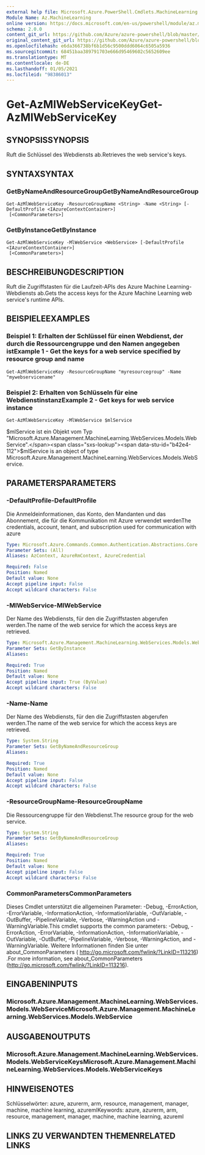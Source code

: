 ```yaml
---
external help file: Microsoft.Azure.PowerShell.Cmdlets.MachineLearning.dll-Help.xml
Module Name: Az.MachineLearning
online version: https://docs.microsoft.com/en-us/powershell/module/az.machinelearning/get-azmlwebservicekey
schema: 2.0.0
content_git_url: https://github.com/Azure/azure-powershell/blob/master/src/MachineLearning/MachineLearning/help/Get-AzMlWebServiceKey.md
original_content_git_url: https://github.com/Azure/azure-powershell/blob/master/src/MachineLearning/MachineLearning/help/Get-AzMlWebServiceKey.md
ms.openlocfilehash: e6da366738bf6b1d56c9500ddd6064c6505a5936
ms.sourcegitcommit: 68451baa389791703e666d95469602c5652609ee
ms.translationtype: MT
ms.contentlocale: de-DE
ms.lasthandoff: 01/05/2021
ms.locfileid: "98386013"
---
```

# <span data-ttu-id="b42e4-101">Get-AzMlWebServiceKey</span><span class="sxs-lookup"><span data-stu-id="b42e4-101">Get-AzMlWebServiceKey</span></span>

## <span data-ttu-id="b42e4-102">SYNOPSIS</span><span class="sxs-lookup"><span data-stu-id="b42e4-102">SYNOPSIS</span></span>
<span data-ttu-id="b42e4-103">Ruft die Schlüssel des Webdiensts ab.</span><span class="sxs-lookup"><span data-stu-id="b42e4-103">Retrieves the web service's keys.</span></span>

## <span data-ttu-id="b42e4-104">SYNTAX</span><span class="sxs-lookup"><span data-stu-id="b42e4-104">SYNTAX</span></span>

### <span data-ttu-id="b42e4-105">GetByNameAndResourceGroup</span><span class="sxs-lookup"><span data-stu-id="b42e4-105">GetByNameAndResourceGroup</span></span>
```
Get-AzMlWebServiceKey -ResourceGroupName <String> -Name <String> [-DefaultProfile <IAzureContextContainer>]
 [<CommonParameters>]
```

### <span data-ttu-id="b42e4-106">GetByInstance</span><span class="sxs-lookup"><span data-stu-id="b42e4-106">GetByInstance</span></span>
```
Get-AzMlWebServiceKey -MlWebService <WebService> [-DefaultProfile <IAzureContextContainer>]
 [<CommonParameters>]
```

## <span data-ttu-id="b42e4-107">BESCHREIBUNG</span><span class="sxs-lookup"><span data-stu-id="b42e4-107">DESCRIPTION</span></span>
<span data-ttu-id="b42e4-108">Ruft die Zugriffstasten für die Laufzeit-APIs des Azure Machine Learning-Webdiensts ab.</span><span class="sxs-lookup"><span data-stu-id="b42e4-108">Gets the access keys for the Azure Machine Learning web service's runtime APIs.</span></span>

## <span data-ttu-id="b42e4-109">BEISPIELE</span><span class="sxs-lookup"><span data-stu-id="b42e4-109">EXAMPLES</span></span>

### <span data-ttu-id="b42e4-110">Beispiel 1: Erhalten der Schlüssel für einen Webdienst, der durch die Ressourcengruppe und den Namen angegeben ist</span><span class="sxs-lookup"><span data-stu-id="b42e4-110">Example 1 - Get the keys for a web service specified by resource group and name</span></span>
```
Get-AzMlWebServiceKey -ResourceGroupName "myresourcegroup" -Name "mywebservicename"
```

### <span data-ttu-id="b42e4-111">Beispiel 2: Erhalten von Schlüsseln für eine Webdienstinstanz</span><span class="sxs-lookup"><span data-stu-id="b42e4-111">Example 2 - Get keys for web service instance</span></span>
```
Get-AzMlWebServiceKey -MlWebService $mlService
```

<span data-ttu-id="b42e4-112">$mlService ist ein Objekt vom Typ "Microsoft.Azure.Management.MachineLearning.WebServices.Models.WebService".</span><span class="sxs-lookup"><span data-stu-id="b42e4-112">$mlService is an object of type Microsoft.Azure.Management.MachineLearning.WebServices.Models.WebService.</span></span>

## <span data-ttu-id="b42e4-113">PARAMETERS</span><span class="sxs-lookup"><span data-stu-id="b42e4-113">PARAMETERS</span></span>

### <span data-ttu-id="b42e4-114">-DefaultProfile</span><span class="sxs-lookup"><span data-stu-id="b42e4-114">-DefaultProfile</span></span>
<span data-ttu-id="b42e4-115">Die Anmeldeinformationen, das Konto, den Mandanten und das Abonnement, die für die Kommunikation mit Azure verwendet werden</span><span class="sxs-lookup"><span data-stu-id="b42e4-115">The credentials, account, tenant, and subscription used for communication with azure</span></span>

```yaml
Type: Microsoft.Azure.Commands.Common.Authentication.Abstractions.Core.IAzureContextContainer
Parameter Sets: (All)
Aliases: AzContext, AzureRmContext, AzureCredential

Required: False
Position: Named
Default value: None
Accept pipeline input: False
Accept wildcard characters: False
```

### <span data-ttu-id="b42e4-116">-MlWebService</span><span class="sxs-lookup"><span data-stu-id="b42e4-116">-MlWebService</span></span>
<span data-ttu-id="b42e4-117">Der Name des Webdiensts, für den die Zugriffstasten abgerufen werden.</span><span class="sxs-lookup"><span data-stu-id="b42e4-117">The name of the web service for which the access keys are retrieved.</span></span>

```yaml
Type: Microsoft.Azure.Management.MachineLearning.WebServices.Models.WebService
Parameter Sets: GetByInstance
Aliases:

Required: True
Position: Named
Default value: None
Accept pipeline input: True (ByValue)
Accept wildcard characters: False
```

### <span data-ttu-id="b42e4-118">-Name</span><span class="sxs-lookup"><span data-stu-id="b42e4-118">-Name</span></span>
<span data-ttu-id="b42e4-119">Der Name des Webdiensts, für den die Zugriffstasten abgerufen werden.</span><span class="sxs-lookup"><span data-stu-id="b42e4-119">The name of the web service for which the access keys are retrieved.</span></span>

```yaml
Type: System.String
Parameter Sets: GetByNameAndResourceGroup
Aliases:

Required: True
Position: Named
Default value: None
Accept pipeline input: False
Accept wildcard characters: False
```

### <span data-ttu-id="b42e4-120">-ResourceGroupName</span><span class="sxs-lookup"><span data-stu-id="b42e4-120">-ResourceGroupName</span></span>
<span data-ttu-id="b42e4-121">Die Ressourcengruppe für den Webdienst.</span><span class="sxs-lookup"><span data-stu-id="b42e4-121">The resource group for the web service.</span></span>

```yaml
Type: System.String
Parameter Sets: GetByNameAndResourceGroup
Aliases:

Required: True
Position: Named
Default value: None
Accept pipeline input: False
Accept wildcard characters: False
```

### <span data-ttu-id="b42e4-122">CommonParameters</span><span class="sxs-lookup"><span data-stu-id="b42e4-122">CommonParameters</span></span>
<span data-ttu-id="b42e4-123">Dieses Cmdlet unterstützt die allgemeinen Parameter: -Debug, -ErrorAction, -ErrorVariable, -InformationAction, -InformationVariable, -OutVariable, -OutBuffer, -PipelineVariable, -Verbose, -WarningAction und -WarningVariable.</span><span class="sxs-lookup"><span data-stu-id="b42e4-123">This cmdlet supports the common parameters: -Debug, -ErrorAction, -ErrorVariable, -InformationAction, -InformationVariable, -OutVariable, -OutBuffer, -PipelineVariable, -Verbose, -WarningAction, and -WarningVariable.</span></span> <span data-ttu-id="b42e4-124">Weitere Informationen finden Sie unter about_CommonParameters ( http://go.microsoft.com/fwlink/?LinkID=113216) .</span><span class="sxs-lookup"><span data-stu-id="b42e4-124">For more information, see about_CommonParameters (http://go.microsoft.com/fwlink/?LinkID=113216).</span></span>

## <span data-ttu-id="b42e4-125">EINGABEN</span><span class="sxs-lookup"><span data-stu-id="b42e4-125">INPUTS</span></span>

### <span data-ttu-id="b42e4-126">Microsoft.Azure.Management.MachineLearning.WebServices.Models.WebService</span><span class="sxs-lookup"><span data-stu-id="b42e4-126">Microsoft.Azure.Management.MachineLearning.WebServices.Models.WebService</span></span>

## <span data-ttu-id="b42e4-127">AUSGABEN</span><span class="sxs-lookup"><span data-stu-id="b42e4-127">OUTPUTS</span></span>

### <span data-ttu-id="b42e4-128">Microsoft.Azure.Management.MachineLearning.WebServices.Models.WebServiceKeys</span><span class="sxs-lookup"><span data-stu-id="b42e4-128">Microsoft.Azure.Management.MachineLearning.WebServices.Models.WebServiceKeys</span></span>

## <span data-ttu-id="b42e4-129">HINWEISE</span><span class="sxs-lookup"><span data-stu-id="b42e4-129">NOTES</span></span>
<span data-ttu-id="b42e4-130">Schlüsselwörter: azure, azurerm, arm, resource, management, manager, machine, machine learning, azureml</span><span class="sxs-lookup"><span data-stu-id="b42e4-130">Keywords: azure, azurerm, arm, resource, management, manager, machine, machine learning, azureml</span></span>

## <span data-ttu-id="b42e4-131">LINKS ZU VERWANDTEN THEMEN</span><span class="sxs-lookup"><span data-stu-id="b42e4-131">RELATED LINKS</span></span>
